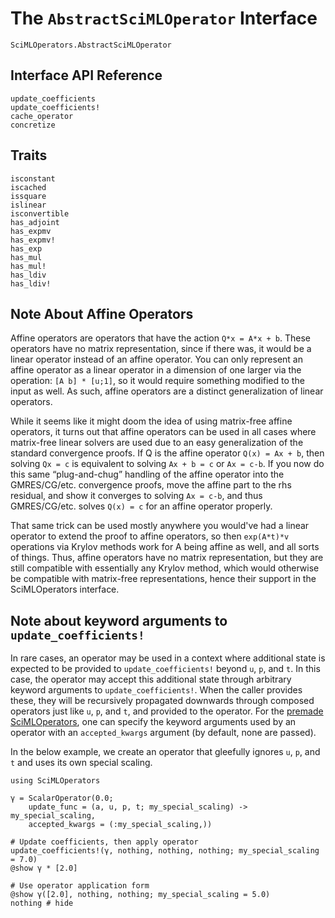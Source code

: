 # The `AbstractSciMLOperator` Interface

```@docs
SciMLOperators.AbstractSciMLOperator
```

## Interface API Reference

```@docs
update_coefficients
update_coefficients!
cache_operator
concretize
```

## Traits

```@docs
isconstant
iscached
issquare
islinear
isconvertible
has_adjoint
has_expmv
has_expmv!
has_exp
has_mul
has_mul!
has_ldiv
has_ldiv!
```

## Note About Affine Operators

Affine operators are operators that have the action `Q*x = A*x + b`. These operators have
no matrix representation, since if there was, it would be a linear operator instead of an
affine operator. You can only represent an affine operator as a linear operator in a
dimension of one larger via the operation: `[A b] * [u;1]`, so it would require something modified
to the input as well. As such, affine operators are a distinct generalization of linear operators.

While it seems like it might doom the idea of using matrix-free affine operators, it turns out
that affine operators can be used in all cases where matrix-free linear solvers are used due to
an easy generalization of the standard convergence proofs. If Q is the affine operator
``Q(x) = Ax + b``, then solving ``Qx = c`` is equivalent to solving ``Ax + b = c`` or ``Ax = c-b``.
If you now do this same “plug-and-chug” handling of the affine operator into the GMRES/CG/etc.
convergence proofs, move the affine part to the rhs residual, and show it converges to solving
``Ax = c-b``, and thus GMRES/CG/etc. solves ``Q(x) = c`` for an affine operator properly.

That same trick can be used mostly anywhere you would've had a linear operator to extend
the proof to affine operators, so then ``exp(A*t)*v`` operations via Krylov methods work for A being
affine as well, and all sorts of things. Thus, affine operators have no matrix representation, but they
are still compatible with essentially any Krylov method, which would otherwise be compatible with
matrix-free representations, hence their support in the SciMLOperators interface.

## Note about keyword arguments to `update_coefficients!`

In rare cases, an operator may be used in a context where additional state is expected to be provided
to `update_coefficients!` beyond `u`, `p`, and `t`. In this case, the operator may accept this additional
state through arbitrary keyword arguments to `update_coefficients!`. When the caller provides these, they will be recursively propagated downwards through composed operators just like `u`, `p`, and `t`, and provided to the operator.
For the [premade SciMLOperators](premade_operators.md), one can specify the keyword arguments used by an operator with an `accepted_kwargs` argument (by default, none are passed).

In the below example, we create an operator that gleefully ignores `u`, `p`, and `t` and uses its own special scaling.

```@example
using SciMLOperators

γ = ScalarOperator(0.0;
    update_func = (a, u, p, t; my_special_scaling) -> my_special_scaling,
    accepted_kwargs = (:my_special_scaling,))

# Update coefficients, then apply operator
update_coefficients!(γ, nothing, nothing, nothing; my_special_scaling = 7.0)
@show γ * [2.0]

# Use operator application form
@show γ([2.0], nothing, nothing; my_special_scaling = 5.0)
nothing # hide
```
